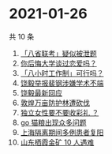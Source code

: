 # 2021-01-26

共 10 条

<!-- BEGIN -->
<!-- 最后更新时间 Tue Jan 26 2021 10:23:10 GMT+0800 (CST) -->
1. [「八省联考」疑似被泄题](https://www.zhihu.com/search?q=八省联考)
1. [你后悔大学谈过恋爱吗？](https://www.zhihu.com/search?q=后悔大学谈恋爱吗)
1. [「八小时工作制」可行吗？](https://www.zhihu.com/search?q=八小时工作制)
1. [饶毅举报裴钢涉嫌学术不端](https://www.zhihu.com/search?q=饶毅)
1. [饶毅最新回应](https://www.zhihu.com/search?q=饶毅)
1. [敦煌万亩防护林遭砍伐](https://www.zhihu.com/search?q=敦煌)
1. [独立女性要不要收彩礼 ？](https://www.zhihu.com/search?q=奇葩说)
1. [ go 猫粮出现众多问题](https://www.zhihu.com/search?q=go猫粮)
1. [上海隔离期间多例患者复阳](https://www.zhihu.com/search?q=上海疫情)
1. [山东栖霞金矿 10 人遇难](https://www.zhihu.com/search?q=山东金矿)
<!-- END -->
